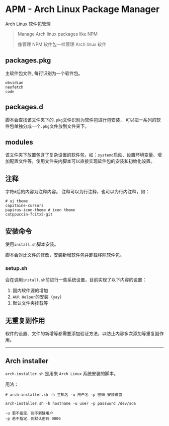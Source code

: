 # APM - Arch Linux Package Manager

Arch Linux 软件包管理

> Manage Arch linux packages like NPM
>
> 像管理 NPM 软件包一样管理 Arch linux 软件

## packages.pkg

主软件包文件, 每行识别为一个软件包。

```shell
obsidian
neofetch
code
```

## packages.d

脚本会查找该文件夹下的`.pkg`文件识别为软件包进行包安装， 可以把一系列的软件包单独分成一个`.pkg`文件放到文件夹下。

## modules

该文件夹下放置包含了复杂设置的软件包，如：`systemd`启动、设置环境变量、增加配置文件等。使用文件夹内脚本可以直接实现软件包的安装和初始化设置。

## 注释

字符`#`后的内容为注释内容。 注释可以为行注释，也可以为行内注释，如：

```shell
# ui theme
capitaine-cursors
papirus-icon-theme # icon theme
catppuccin-fcitx5-git
```

## 安装命令

使用`install.sh`脚本安装。

脚本会对比文件的修改，安装新增软件包并卸载移除软件包。

### setup.sh

会在调用`install.sh`前进行一些系统设置，目前实现了以下内容的设置：

1. 国内软件源的增加
2. `AUR Helper`的安装（`yay`）
3. 默认文件夹挂载等

## 无重复副作用

软件的设置、文件的新增等都需要添加验证方法，以防止内容多次添加等重复副作用。

---

## Arch installer

`arch-installer.sh` 是用来 `Arch Linux` 系统安装的脚本。

用法：

```shell
# arch-installer.sh -h 主机名 -u 用户名 -p 密码 安装磁盘

arch-installer.sh -h hostname -u user -p password /dev/sda

-u 若不指定，则不新建用户
-p 若不指定，则默认密码 0000
```
